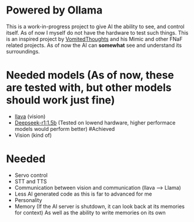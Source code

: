 # Powered by Ollama

This is a work-in-progress project to give AI the ability to see, and control itself. As of now I myself do not have the hardware to test such things.
This is an inspired project by [VomitedThoughts](https://www.youtube.com/@vomitedthoughts) and his Mimic and other FNaF related projects.
As of now the AI can **somewhat** see and understand its surroundings.

# Needed models (As of now, these are tested with, but other models should work just fine)
* [llava](https://ollama.com/library/llava) (vision)
* [Deepseek-r1:1.5b](https://ollama.com/library/deepseek-r1) (Tested on lowend hardware, higher performace models would perform better)
#Achieved
* Vision (kind of)

# Needed
* Servo control
* STT and TTS
* Communication between vision and communication (llava --> Llama)
* Less AI generated code as this is far to advanced for me
* Personality
* Memory (If the AI server is shutdown, it can look back at its memories for context) As well as the ability to write memories on its own
